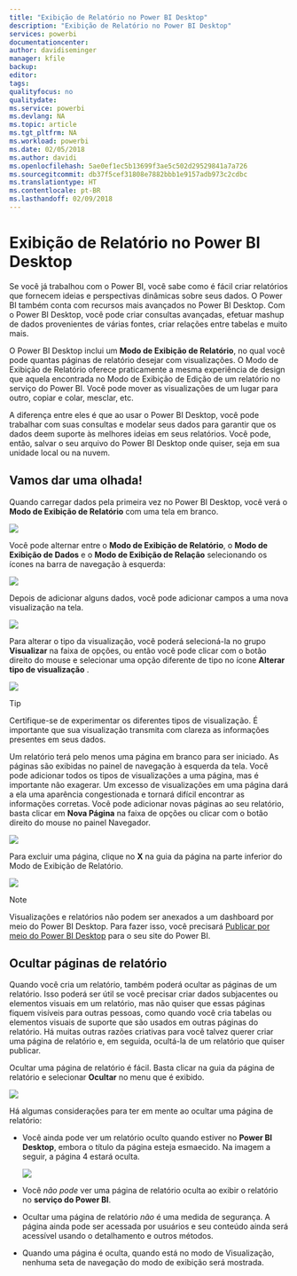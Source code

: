 ```yaml
---
title: "Exibição de Relatório no Power BI Desktop"
description: "Exibição de Relatório no Power BI Desktop"
services: powerbi
documentationcenter: 
author: davidiseminger
manager: kfile
backup: 
editor: 
tags: 
qualityfocus: no
qualitydate: 
ms.service: powerbi
ms.devlang: NA
ms.topic: article
ms.tgt_pltfrm: NA
ms.workload: powerbi
ms.date: 02/05/2018
ms.author: davidi
ms.openlocfilehash: 5ae0ef1ec5b13699f3ae5c502d29529841a7a726
ms.sourcegitcommit: db37f5cef31808e7882bbb1e9157adb973c2cdbc
ms.translationtype: HT
ms.contentlocale: pt-BR
ms.lasthandoff: 02/09/2018
---
```

# <a name="report-view-in-power-bi-desktop"></a>Exibição de Relatório no Power BI Desktop
Se você já trabalhou com o Power BI, você sabe como é fácil criar relatórios que fornecem ideias e perspectivas dinâmicas sobre seus dados. O Power BI também conta com recursos mais avançados no Power BI Desktop. Com o Power BI Desktop, você pode criar consultas avançadas, efetuar mashup de dados provenientes de várias fontes, criar relações entre tabelas e muito mais.

O Power BI Desktop inclui um **Modo de Exibição de Relatório**, no qual você pode quantas páginas de relatório desejar com visualizações. O Modo de Exibição de Relatório oferece praticamente a mesma experiência de design que aquela encontrada no Modo de Exibição de Edição de um relatório no serviço do Power BI. Você pode mover as visualizações de um lugar para outro, copiar e colar, mesclar, etc.

A diferença entre eles é que ao usar o Power BI Desktop, você pode trabalhar com suas consultas e modelar seus dados para garantir que os dados deem suporte às melhores ideias em seus relatórios. Você pode, então, salvar o seu arquivo do Power BI Desktop onde quiser, seja em sua unidade local ou na nuvem.

## <a name="lets-take-a-look"></a>Vamos dar uma olhada!
Quando carregar dados pela primeira vez no Power BI Desktop, você verá o **Modo de Exibição de Relatório** com uma tela em branco.

![](media/desktop-report-view/pbi_reportviewinpbidesigner_reportview.png)

Você pode alternar entre o **Modo de Exibição de Relatório**, o **Modo de Exibição de Dados** e o **Modo de Exibição de Relação** selecionando os ícones na barra de navegação à esquerda:

![](media/desktop-report-view/pbi_reportviewinpbidesigner_changeview.png)

Depois de adicionar alguns dados, você pode adicionar campos a uma nova visualização na tela.

![](media/desktop-report-view/pbid_reportview_addvis.gif)

Para alterar o tipo da visualização, você poderá selecioná-la no grupo **Visualizar** na faixa de opções, ou então você pode clicar com o botão direito do mouse e selecionar uma opção diferente de tipo no ícone **Alterar tipo de visualização** .

![](media/desktop-report-view/pbid_reportview_changevis.gif)

> [!TIP]
> Certifique-se de experimentar os diferentes tipos de visualização. É importante que sua visualização transmita com clareza as informações presentes em seus dados.
> 
> 

Um relatório terá pelo menos uma página em branco para ser iniciado. As páginas são exibidas no painel de navegação à esquerda da tela. Você pode adicionar todos os tipos de visualizações a uma página, mas é importante não exagerar. Um excesso de visualizações em uma página dará a ela uma aparência congestionada e tornará difícil encontrar as informações corretas. Você pode adicionar novas páginas ao seu relatório, basta clicar em **Nova Página** na faixa de opções ou clicar com o botão direito do mouse no painel Navegador.

![](media/desktop-report-view/pbidesignerreportviewnewpage.png)

Para excluir uma página, clique no **X** na guia da página na parte inferior do Modo de Exibição de Relatório.

![](media/desktop-report-view/pbi_reportviewinpbidesigner_deletepage.png)

> [!NOTE]
> Visualizações e relatórios não podem ser anexados a um dashboard por meio do Power BI Desktop. Para fazer isso, você precisará [Publicar por meio do Power BI Desktop](desktop-upload-desktop-files.md) para o seu site do Power BI.

## <a name="hide-report-pages"></a>Ocultar páginas de relatório

Quando você cria um relatório, também poderá ocultar as páginas de um relatório. Isso poderá ser útil se você precisar criar dados subjacentes ou elementos visuais em um relatório, mas não quiser que essas páginas fiquem visíveis para outras pessoas, como quando você cria tabelas ou elementos visuais de suporte que são usados em outras páginas do relatório. Há muitas outras razões criativas para você talvez querer criar uma página de relatório e, em seguida, ocultá-la de um relatório que quiser publicar. 

Ocultar uma página de relatório é fácil. Basta clicar na guia da página de relatório e selecionar **Ocultar** no menu que é exibido.

![](media/desktop-report-view/report-view_05.png)

Há algumas considerações para ter em mente ao ocultar uma página de relatório:

* Você ainda pode ver um relatório oculto quando estiver no **Power BI Desktop**, embora o título da página esteja esmaecido. Na imagem a seguir, a página 4 estará oculta.

    ![](media/desktop-report-view/report-view_06.png)

* Você *não pode* ver uma página de relatório oculta ao exibir o relatório no **serviço do Power BI**.

* Ocultar uma página de relatório *não* é uma medida de segurança. A página ainda pode ser acessada por usuários e seu conteúdo ainda será acessível usando o detalhamento e outros métodos.

* Quando uma página é oculta, quando está no modo de Visualização, nenhuma seta de navegação do modo de exibição será mostrada.

